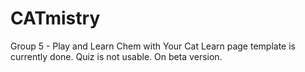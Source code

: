 # CATmistry
Group 5 - Play and Learn Chem with Your Cat
Learn page template is currently done.
Quiz is not usable.
On beta version.
